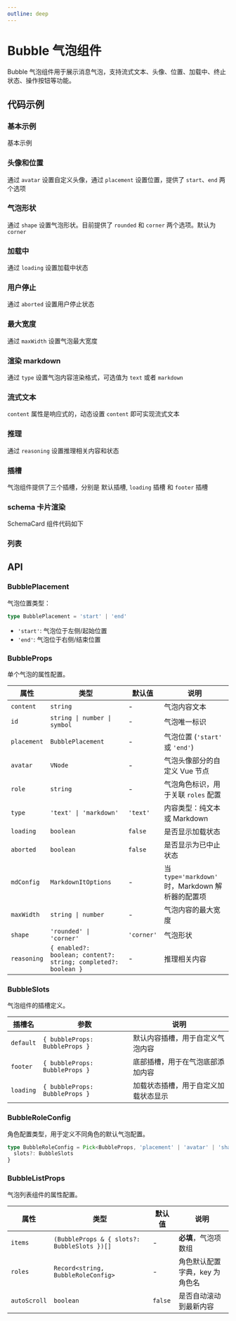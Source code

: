```yaml
---
outline: deep
---
```


# Bubble 气泡组件

Bubble 气泡组件用于展示消息气泡，支持流式文本、头像、位置、加载中、终止状态、操作按钮等功能。

## 代码示例

### 基本示例

基本示例

<demo vue="../../demos/bubble/basic.vue" />

### 头像和位置

通过 `avatar` 设置自定义头像，通过 `placement` 设置位置，提供了 `start`、`end` 两个选项

<demo vue="../../demos/bubble/avatar-and-placement.vue" />

### 气泡形状

通过 `shape` 设置气泡形状。目前提供了 `rounded` 和 `corner` 两个选项。默认为 `corner`

<demo vue="../../demos/bubble/shape.vue" />

### 加载中

通过 `loading` 设置加载中状态

<demo vue="../../demos/bubble/loading.vue" />

### 用户停止

通过 `aborted` 设置用户停止状态

<demo vue="../../demos/bubble/aborted.vue" />

### 最大宽度

通过 `maxWidth` 设置气泡最大宽度

<demo vue="../../demos/bubble/max-width.vue" />

### 渲染 markdown

通过 `type` 设置气泡内容渲染格式，可选值为 `text` 或者 `markdown`

<demo vue="../../demos/bubble/markdown.vue" />

### 流式文本

`content` 属性是响应式的，动态设置 `content` 即可实现流式文本

<demo vue="../../demos/bubble/streaming.vue" />

### 推理

通过 `reasoning` 设置推理相关内容和状态

<demo vue="../../demos/bubble/reasoning.vue" />

### 插槽

气泡组件提供了三个插槽，分别是 默认插槽, `loading` 插槽 和 `footer` 插槽

<demo vue="../../demos/bubble/slots.vue" />

### schema 卡片渲染

SchemaCard 组件代码如下

<demo vue="../../demos/bubble/schema-card.vue" />

<demo vue="../../demos/bubble/schema-render.vue" />

### 列表

<demo vue="../../demos/bubble/list.vue" />

## API

### BubblePlacement

气泡位置类型：

```typescript
type BubblePlacement = 'start' | 'end'
```

- `'start'`: 气泡位于左侧/起始位置
- `'end'`: 气泡位于右侧/结束位置

### BubbleProps

单个气泡的属性配置。

| 属性        | 类型                                                           | 默认值     | 说明                                             |
| ----------- | -------------------------------------------------------------- | ---------- | ------------------------------------------------ |
| `content`   | `string`                                                       | -          | 气泡内容文本                                     |
| `id`        | `string \| number \| symbol`                                   | -          | 气泡唯一标识                                     |
| `placement` | `BubblePlacement`                                              | -          | 气泡位置 (`'start'` 或 `'end'`)                  |
| `avatar`    | `VNode`                                                        | -          | 气泡头像部分的自定义 Vue 节点                    |
| `role`      | `string`                                                       | -          | 气泡角色标识，用于关联 `roles` 配置              |
| `type`      | `'text' \| 'markdown'`                                         | `'text'`   | 内容类型：纯文本或 Markdown                      |
| `loading`   | `boolean`                                                      | `false`    | 是否显示加载状态                                 |
| `aborted`   | `boolean`                                                      | `false`    | 是否显示为已中止状态                             |
| `mdConfig`  | `MarkdownItOptions`                                            | -          | 当 `type='markdown'` 时，Markdown 解析器的配置项 |
| `maxWidth`  | `string \| number`                                             | -          | 气泡内容的最大宽度                               |
| `shape`     | `'rounded' \| 'corner'`                                        | `'corner'` | 气泡形状                                         |
| `reasoning` | `{ enabled?: boolean; content?: string; completed?: boolean }` | -          | 推理相关内容                                     |

### BubbleSlots

气泡组件的插槽定义。

| 插槽名    | 参数                           | 说明                                 |
| --------- | ------------------------------ | ------------------------------------ |
| `default` | `{ bubbleProps: BubbleProps }` | 默认内容插槽，用于自定义气泡内容     |
| `footer`  | `{ bubbleProps: BubbleProps }` | 底部插槽，用于在气泡底部添加内容     |
| `loading` | `{ bubbleProps: BubbleProps }` | 加载状态插槽，用于自定义加载状态显示 |

### BubbleRoleConfig

角色配置类型，用于定义不同角色的默认气泡配置。

```typescript
type BubbleRoleConfig = Pick<BubbleProps, 'placement' | 'avatar' | 'shape' | 'type' | 'mdConfig' | 'maxWidth'> & {
  slots?: BubbleSlots
}
```

### BubbleListProps

气泡列表组件的属性配置。

| 属性         | 类型                                        | 默认值  | 说明                           |
| ------------ | ------------------------------------------- | ------- | ------------------------------ |
| `items`      | `(BubbleProps & { slots?: BubbleSlots })[]` | -       | **必填**，气泡项数组           |
| `roles`      | `Record<string, BubbleRoleConfig>`          | -       | 角色默认配置字典，key 为角色名 |
| `autoScroll` | `boolean`                                   | `false` | 是否自动滚动到最新内容         |
